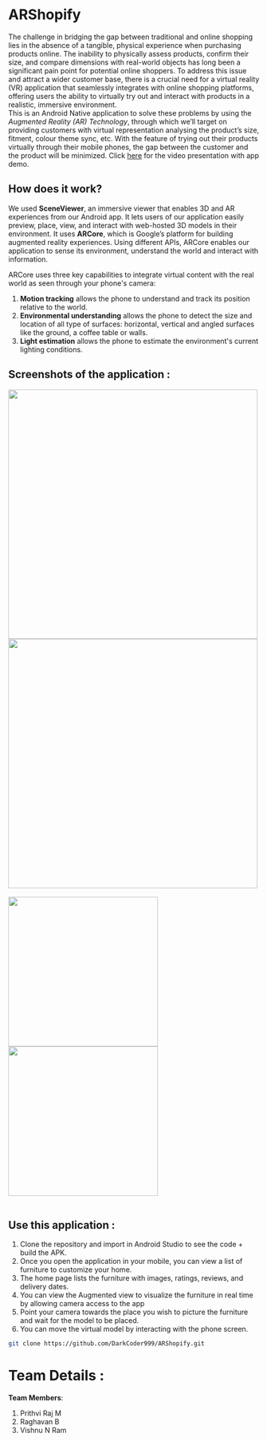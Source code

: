 # ARShopify
The challenge in bridging the gap between traditional and online shopping lies in the absence of a tangible, physical experience when purchasing products online. The inability to physically assess products, confirm their size, and compare dimensions with real-world objects has long been a significant pain point for potential online shoppers. To address this issue and attract a wider customer base, there is a crucial need for a virtual reality (VR) application that seamlessly integrates with online shopping platforms, offering users the ability to virtually try out and interact with products in a realistic, immersive environment. <br/>
This is an Android Native application to solve these problems by using the _Augmented Reality (AR) Technology_, through which we’ll target on providing customers with virtual representation analysing the product’s size, fitment, colour theme sync, etc. With the feature of trying out their products virtually through their mobile phones, the gap between the customer and the product will be minimized.
Click [here](https://drive.google.com/file/d/1LqirPYSA4JqUgt2ROEXNXmGqC4jjVolH/view?usp=sharing) for the video presentation with app demo.

## How does it work?
We used **SceneViewer**, an immersive viewer that enables 3D and AR experiences from our Android app. It lets users of our application easily preview, place, view, and interact with web-hosted 3D models in their environment. It uses **ARCore**, which is Google’s platform for building augmented reality experiences. Using different APIs, ARCore enables our application to sense its environment, understand the world and interact with information.

ARCore uses three key capabilities to integrate virtual content with the real world as seen through your phone's camera:
1. **Motion tracking** allows the phone to understand and track its position relative to the world.
2. **Environmental understanding** allows the phone to detect the size and location of all type of surfaces: horizontal, vertical and angled surfaces like the ground, a coffee table or walls.
3. **Light estimation** allows the phone to estimate the environment's current lighting conditions.

## Screenshots of the application :
<img src="https://github.com/DarkCoder999/ARShopify/assets/105630771/cb2746d2-d0de-4708-975a-1cf2a7121943" height="500"> 
<img src="https://github.com/DarkCoder999/ARShopify/assets/105630771/3cc38b57-9492-4b67-a3d2-d3d7ade26201" height="500"> <br><br>
<img src="https://github.com/DarkCoder999/ARShopify/assets/105630771/a7ca7cf1-d3de-4fd3-9347-d69229a950e5" height="300"> 
<img src="https://github.com/DarkCoder999/ARShopify/assets/105630771/38984c65-b7f2-4eea-a29a-e2c5e8d6f4f2" height="300"> <br><br> 

## Use this application : 
1) Clone the repository and import in Android Studio to see the code + build the APK.
2) Once you open the application in your mobile, you can view a list of furniture to customize your home.
3) The home page lists the furniture with images, ratings,  reviews, and delivery dates. 
4) You can view the Augmented view to visualize the furniture in real time by allowing camera access to the app
5) Point your camera towards the place you wish to picture the furniture and wait for the model to be placed.
6) You can move the virtual model by interacting with the phone screen.

```bash
git clone https://github.com/DarkCoder999/ARShopify.git
```

# Team Details :
**Team Members**:
1. Prithvi Raj M
2. Raghavan B
3. Vishnu N Ram
